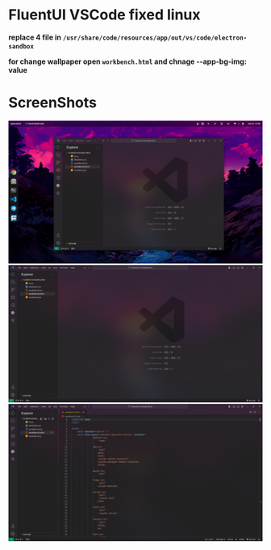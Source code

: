  
#  FluentUI VSCode fixed linux
 
 **replace 4 file in `/usr/share/code/resources/app/out/vs/code/electron-sandbox`**
 
 **for change wallpaper open `workbench.html` and chnage --app-bg-img: value**

 # ScreenShots


<img src="Screenshots/1.png" alt="bg1"/>
<img src="./Screenshots/2.png" alt="bg2"/>
<img src="./Screenshots/3.png" alt="bg3"/>